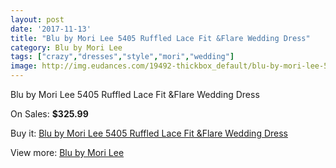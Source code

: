 ```yaml
---
layout: post
date: '2017-11-13'
title: "Blu by Mori Lee 5405 Ruffled Lace Fit &Flare Wedding Dress"
category: Blu by Mori Lee
tags: ["crazy","dresses","style","mori","wedding"]
image: http://img.eudances.com/19492-thickbox_default/blu-by-mori-lee-5405-ruffled-lace-fit-flare-wedding-dress.jpg
---
```

Blu by Mori Lee 5405 Ruffled Lace Fit &Flare Wedding Dress

On Sales: **$325.99**
<a href="https://www.eudances.com/en/blu-by-mori-lee/5795-blu-by-mori-lee-5405-ruffled-lace-fit-flare-wedding-dress.html"><amp-img layout="responsive" width="600" height="600" src="//img.eudances.com/19492-thickbox_default/blu-by-mori-lee-5405-ruffled-lace-fit-flare-wedding-dress.jpg" alt="Blu by Mori Lee 5405 Ruffled Lace Fit &Flare Wedding Dress 0" /></a>
<a href="https://www.eudances.com/en/blu-by-mori-lee/5795-blu-by-mori-lee-5405-ruffled-lace-fit-flare-wedding-dress.html"><amp-img layout="responsive" width="600" height="600" src="//img.eudances.com/19494-thickbox_default/blu-by-mori-lee-5405-ruffled-lace-fit-flare-wedding-dress.jpg" alt="Blu by Mori Lee 5405 Ruffled Lace Fit &Flare Wedding Dress 1" /></a>
<a href="https://www.eudances.com/en/blu-by-mori-lee/5795-blu-by-mori-lee-5405-ruffled-lace-fit-flare-wedding-dress.html"><amp-img layout="responsive" width="600" height="600" src="//img.eudances.com/19493-thickbox_default/blu-by-mori-lee-5405-ruffled-lace-fit-flare-wedding-dress.jpg" alt="Blu by Mori Lee 5405 Ruffled Lace Fit &Flare Wedding Dress 2" /></a>

Buy it: [Blu by Mori Lee 5405 Ruffled Lace Fit &Flare Wedding Dress](https://www.eudances.com/en/blu-by-mori-lee/5795-blu-by-mori-lee-5405-ruffled-lace-fit-flare-wedding-dress.html "Blu by Mori Lee 5405 Ruffled Lace Fit &Flare Wedding Dress")

View more: [Blu by Mori Lee](https://www.eudances.com/en/39-blu-by-mori-lee "Blu by Mori Lee")